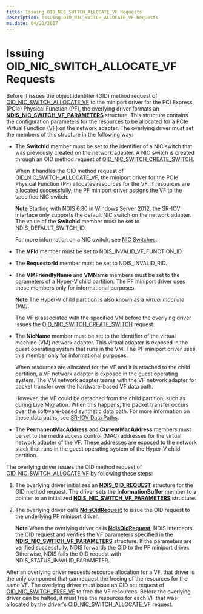 ```yaml
---
title: Issuing OID_NIC_SWITCH_ALLOCATE_VF Requests
description: Issuing OID_NIC_SWITCH_ALLOCATE_VF Requests
ms.date: 04/20/2017
---
```


# Issuing OID\_NIC\_SWITCH\_ALLOCATE\_VF Requests


Before it issues the object identifier (OID) method request of [OID\_NIC\_SWITCH\_ALLOCATE\_VF](./oid-nic-switch-allocate-vf.md) to the miniport driver for the PCI Express (PCIe) Physical Function (PF), the overlying driver formats an [**NDIS\_NIC\_SWITCH\_VF\_PARAMETERS**](/windows-hardware/drivers/ddi/ntddndis/ns-ntddndis-_ndis_nic_switch_vf_parameters) structure. This structure contains the configuration parameters for the resources to be allocated for a PCIe Virtual Function (VF) on the network adapter. The overlying driver must set the members of this structure in the following way:

-   The **SwitchId** member must be set to the identifier of a NIC switch that was previously created on the network adapter. A NIC switch is created through an OID method request of [OID\_NIC\_SWITCH\_CREATE\_SWITCH](./oid-nic-switch-create-switch.md).

    When it handles the OID method request of [OID\_NIC\_SWITCH\_ALLOCATE\_VF](./oid-nic-switch-allocate-vf.md), the miniport driver for the PCIe Physical Function (PF) allocates resources for the VF. If resources are allocated successfully, the PF miniport driver assigns the VF to the specified NIC switch.

    **Note**  Starting with NDIS 6.30 in Windows Server 2012, the SR-IOV interface only supports the default NIC switch on the network adapter. The value of the **SwitchId** member must be set to NDIS\_DEFAULT\_SWITCH\_ID.

    For more information on a NIC switch, see [NIC Switches](nic-switches.md).

-   The **VFId** member must be set to NDIS\_INVALID\_VF\_FUNCTION\_ID.

-   The **RequestorId** member must be set to NDIS\_INVALID\_RID.

-   The **VMFriendlyName** and **VMName** members must be set to the parameters of a Hyper-V child partition. The PF miniport driver uses these members only for informational purposes.

    **Note**  The Hyper-V child partition is also known as a *virtual machine (VM)*.

    The VF is associated with the specified VM before the overlying driver issues the [OID\_NIC\_SWITCH\_CREATE\_SWITCH](./oid-nic-switch-create-switch.md) request.

-   The **NicName** member must be set to the identifier of the virtual machine (VM) network adapter. This virtual adapter is exposed in the guest operating system that runs in the VM. The PF miniport driver uses this member only for informational purposes.

    When resources are allocated for the VF and it is attached to the child partition, a VF network adapter is exposed in the guest operating system. The VM network adapter teams with the VF network adapter for packet transfer over the hardware-based VF data path.

    However, the VF could be detached from the child partition, such as during Live Migration. When this happens, the packet transfer occurs over the software-based synthetic data path. For more information on these data paths, see [SR-IOV Data Paths](sr-iov-data-paths.md).

-   The **PermanentMacAddress** and **CurrentMacAddress** members must be set to the media access control (MAC) addresses for the virtual network adapter of the VF. These addresses are exposed to the network stack that runs in the guest operating system of the Hyper-V child partition.

The overlying driver issues the OID method request of [OID\_NIC\_SWITCH\_ALLOCATE\_VF](./oid-nic-switch-allocate-vf.md) by following these steps:

1.  The overlying driver initializes an [**NDIS\_OID\_REQUEST**](/windows-hardware/drivers/ddi/oidrequest/ns-oidrequest-ndis_oid_request) structure for the OID method request. The driver sets the **InformationBuffer** member to a pointer to an initialized [**NDIS\_NIC\_SWITCH\_VF\_PARAMETERS**](/windows-hardware/drivers/ddi/ntddndis/ns-ntddndis-_ndis_nic_switch_vf_parameters) structure.

2.  The overlying driver calls [**NdisOidRequest**](/windows-hardware/drivers/ddi/ndis/nf-ndis-ndisoidrequest) to issue the OID request to the underlying PF miniport driver.

    **Note**  When the overlying driver calls [**NdisOidRequest**](/windows-hardware/drivers/ddi/ndis/nf-ndis-ndisoidrequest), NDIS intercepts the OID request and verifies the VF parameters specified in the [**NDIS\_NIC\_SWITCH\_VF\_PARAMETERS**](/windows-hardware/drivers/ddi/ntddndis/ns-ntddndis-_ndis_nic_switch_vf_parameters) structure. If the parameters are verified successfully, NDIS forwards the OID to the PF miniport driver. Otherwise, NDIS fails the OID request with NDIS\_STATUS\_INVALID\_PARAMETER.

After an overlying driver requests resource allocation for a VF, that driver is the only component that can request the freeing of the resources for the same VF. The overlying driver must issue an OID set request of [OID\_NIC\_SWITCH\_FREE\_VF](./oid-nic-switch-free-vf.md) to free the VF resources. Before the overlying driver can be halted, it must free the resources for each VF that was allocated by the driver's [OID\_NIC\_SWITCH\_ALLOCATE\_VF](./oid-nic-switch-allocate-vf.md) request.
